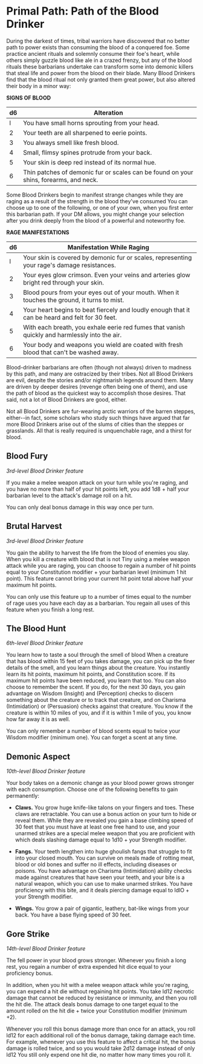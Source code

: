 # Primal Path: Path of the Blood Drinker
During the darkest of times, tribal warriors have discovered that no better path to power exists than consuming the blood of a conquered foe. Some practice ancient rituals and solemnly consume their foe's heart, while others simply guzzle blood like ale in a crazed frenzy, but any of the blood rituals these barbarians undertake can transform some into demonic killers that steal life and power from the blood on their blade. Many Blood Drinkers find that the blood ritual not only granted them great power, but also altered their body in a minor way:

**SIGNS OF BLOOD**

d6| Alteration
--| ----------
l | You have small horns sprouting from your head.
2 | Your teeth are all sharpened to eerie points.
3 | You always smell like fresh blood.
4 | Small, flimsy spines protrude from your back.
5 | Your skin is deep red instead of its normal hue.
6 | Thin patches of demonic fur or scales can be found on your shins, forearms, and neck.

Some Blood Drinkers begin to manifest strange changes while they are raging as a result of the strength in the blood they've consumed You can choose up to one of the following, or one of your own, when you first enter this barbarian path. If your DM allows, you might change your selection after you drink deeply from the blood of a powerful and noteworthy foe.

**RAGE MANIFESTATIONS**

d6| Manifestation While Raging
--| --------------------------
l | Your skin is covered by demonic fur or scales, representing your rage's damage resistances.
2 | Your eyes glow crimson. Even your veins and arteries glow bright red through your skin.
3 | Blood pours from your eyes out of your mouth. When it touches the ground, it turns to mist.
4 | Your heart begins to beat fiercely and loudly enough that it can be heard and felt for 30 feet.
5 | With each breath, you exhale eerie red fumes that vanish quickly and harmlessly into the air.
6 | Your body and weapons you wield are coated with fresh blood that can't be washed away.

Blood-drinker barbarians are often (though not always) driven to madness by this path, and many are ostracized by their tribes. Not all Blood Drinkers are evil, despite the stories and/or nightmarish legends around them. Many are driven by deeper desires (revenge often being one of them), and use the path of blood as the quickest way to accomplish those desires. That said, not a lot of Blood Drinkers are good, either.

Not all Blood Drinkers are fur-wearing arctic warriors of the barren steppes, either--in fact, some scholars who study such things have argued that far more Blood Drinkers arise out of the slums of cities than the steppes or grasslands. All that is really required is unquenchable rage, and a thirst for blood.

## Blood Fury
*3rd-level Blood Drinker feature*

If you make a melee weapon attack on your turn while you're raging, and you have no more than half of your hit points left, you add 1d8 + half your barbarian level to the attack's damage roll on a hit. 

You can only deal bonus damage in this way once per turn.

## Brutal Harvest
*3rd-level Blood Drinker feature*

You gain the ability to harvest the life from the blood of enemies you slay. When you kill a creature with blood that is not Tiny using a melee weapon attack while you are raging, you can choose to regain a number of hit points equal to your Constitution modifier + your barbarian level (minimum 1 hit point). This feature cannot bring your current hit point total above half your maximum hit points. 

You can only use this feature up to a number of times equal to the number of rage uses you have each day as a barbarian. You regain all uses of this feature when you finish a long rest.

## The Blood Hunt
*6th-level Blood Drinker feature*

You learn how to taste a soul through the smell of blood When a creature that has blood within 15 feet of you takes damage, you can pick up the finer details of the smell, and you learn things about the creature. You instantly learn its hit points, maximum hit points, and Constitution score. If its maximum hit points have been reduced, you learn that too. You can also choose to remember the scent. If you do, for the next 30 days, you gain advantage on Wisdom (Insight) and (Perception) checks to discern something about the creature or to track that creature, and on Charisma (Intimidation) or (Persuasion) checks against that creature. You know if the creature is within 10 miles of you, and if it is within 1 mile of you, you know how far away it is as well.

You can only remember a number of blood scents equal to twice your Wisdom modifier (minimum one). You can forget a scent at any time.

## Demonic Aspect
*10th-level Blood Drinker feature*

Your body takes on a demonic change as your blood power grows stronger with each consumption. Choose one of the following benefits to gain permanently:

* **Claws.** You grow huge knife-like talons on your fingers and toes. These claws are retractable. You can use a bonus action on your turn to hide or reveal them. While they are revealed you gain a base climbing speed of 30 feet that you must have at least one free hand to use, and your unarmed strikes are a special melee weapon that you are proficient with which deals slashing damage equal to 1d10 + your Strength modifier.

* **Fangs.** Your teeth lengthen into huge ghoulish fangs that struggle to fit into your closed mouth. You can survive on meals made of rotting meat, blood or old bones and suffer no ill effects, including diseases or poisons. You have advantage on Charisma (Intimidation) ability checks made against creatures that have seen your teeth, and your bite is a natural weapon, which you can use to make unarmed strikes. You have proficiency with this bite, and it deals piercing damage equal to ldlO + your Strength modifier.

* **Wings.** You grow a pair of gigantic, leathery, bat-like wings from your back. You have a base flying speed of 30 feet.

## Gore Strike
*14th-level Blood Drinker feature*

The fell power in your blood grows stronger. Whenever you finish a long rest, you regain a number of extra expended hit dice equal to your proficiency bonus.

In addition, when you hit with a melee weapon attack while you're raging, you can expend a hit die without regaining hit points. You take ld12 necrotic damage that cannot be reduced by resistance or immunity, and then you roll the hit die. The attack deals bonus damage to one target equal to the amount rolled on the hit die + twice your Constitution modifier (minimum +2).

Whenever you roll this bonus damage more than once for an attack, you roll ld12 for each additional roll of the bonus damage, taking damage each time. For example, whenever you use this feature to affect a critical hit, the bonus damage is rolled twice, and so you would take 2d12 damage instead of only ld12 You still only expend one hit die, no matter how many times you roll it.
